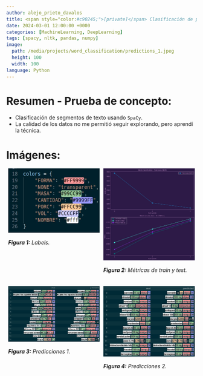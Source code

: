 ```yaml
---
author: alejo_prieto_davalos
title: <span style="color:#c90245;">[private]</span> Clasificación de palabras con SpaCy (Prueba de concepto)
date: 2024-03-01 12:00:00 +0000
categories: [MachineLearning, DeepLearning]
tags: [spacy, nltk, pandas, numpy]
image:
  path: /media/projects/word_classification/predictions_1.jpeg
  height: 100
  width: 100
language: Python
---
```


# Resumen - Prueba de concepto:
- Clasificación de segmentos de texto usando `SpaCy`.
- La calidad de los datos no me permitió seguir explorando, pero aprendí la técnica.

# Imágenes:
<div style="display: flex; flex-wrap: wrap; justify-content: space-around;">
  <div style="flex-basis: 48%; max-width: 300px; margin-bottom: 20px; text-align: justify;">
    <img src="/media/projects/word_classification/labels_colors.jpeg" alt="Labels." style="max-width: 300px; width: 100%; height: auto;">
    <p style="width: 100%; max-width: 300px;"><em><b>Figura 1:</b> Labels.</em></p>
  </div>

  <div style="flex-basis: 48%; max-width: 300px; margin-bottom: 20px; text-align: justify;">
    <img src="/media/projects/word_classification/model_ner_train_test.jpeg" alt="Métricas train test." style="max-width: 300px; width: 100%; height: auto;">
    <p style="width: 100%; max-width: 300px;"><em><b>Figura 2:</b> Métricas de train y test.</em></p>
  </div>
</div>


<div style="display: flex; flex-wrap: wrap; justify-content: space-around;">
  <div style="flex-basis: 48%; max-width: 300px; margin-bottom: 20px; text-align: justify;">
    <img src="/media/projects/word_classification/predictions_1.jpeg" alt="Predicciones 1" style="max-width: 300px; width: 100%; height: auto;">
    <p style="width: 100%; max-width: 300px;"><em><b>Figura 3:</b> Predicciones 1.</em></p>
  </div>

  <div style="flex-basis: 48%; max-width: 300px; margin-bottom: 20px; text-align: justify;">
    <img src="/media/projects/word_classification/predictions_2.jpeg" alt="Predicciones 2" style="max-width: 300px; width: 100%; height: auto;">
    <p style="width: 100%; max-width: 300px;"><em><b>Figura 4:</b> Predicciones 2.</em></p>
  </div>
</div>